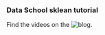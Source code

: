 ### Data School sklean tutorial

Find the videos on the ![blog](http://blog.kaggle.com/author/kevin-markham/).
